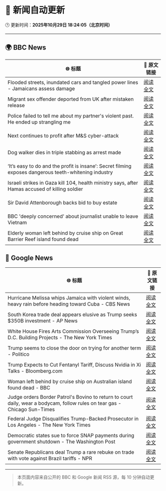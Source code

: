# 🧠 新闻自动更新

🕒 更新时间：**2025年10月29日 18:24:05（北京时间）**

---

## 🌍 BBC News

| 🌐 标题 | 🔗 原文链接 |
|--------|-------------|
| Flooded streets, inundated cars and tangled power lines - Jamaicans assess damage | [阅读全文](https://www.bbc.com/news/videos/cg43xevpvw5o?at_medium=RSS&at_campaign=rss) |
| Migrant sex offender deported from UK after mistaken release | [阅读全文](https://www.bbc.com/news/articles/cly9rxlvp85o?at_medium=RSS&at_campaign=rss) |
| Police failed to tell me about my partner's violent past. He ended up strangling me | [阅读全文](https://www.bbc.com/news/articles/c629gz5g0emo?at_medium=RSS&at_campaign=rss) |
| Next continues to profit after M&S cyber-attack | [阅读全文](https://www.bbc.com/news/articles/cn0g28wgjzlo?at_medium=RSS&at_campaign=rss) |
| Dog walker dies in triple stabbing as arrest made | [阅读全文](https://www.bbc.com/news/articles/c5ypkd57n97o?at_medium=RSS&at_campaign=rss) |
| ‘It’s easy to do and the profit is insane’: Secret filming exposes dangerous teeth-whitening industry | [阅读全文](https://www.bbc.com/news/articles/c20z7xx6nr4o?at_medium=RSS&at_campaign=rss) |
| Israeli strikes in Gaza kill 104, health ministry says, after Hamas accused of killing soldier | [阅读全文](https://www.bbc.com/news/articles/cgjdy5eevn2o?at_medium=RSS&at_campaign=rss) |
| Sir David Attenborough backs bid to buy estate | [阅读全文](https://www.bbc.com/news/articles/c1d0x39x270o?at_medium=RSS&at_campaign=rss) |
| BBC 'deeply concerned' about journalist unable to leave Vietnam | [阅读全文](https://www.bbc.com/news/articles/cvg70064d2vo?at_medium=RSS&at_campaign=rss) |
| Elderly woman left behind by cruise ship on Great Barrier Reef island found dead | [阅读全文](https://www.bbc.com/news/articles/c62eww646wjo?at_medium=RSS&at_campaign=rss) |

## 📰 Google News

| 🌐 标题 | 🔗 原文链接 |
|--------|-------------|
| Hurricane Melissa whips Jamaica with violent winds, heavy rain before heading toward Cuba - CBS News | [阅读全文](https://news.google.com/rss/articles/CBMijwFBVV95cUxOLVNXUWNPcEZBbXBSX0x5RkRETzRHMXh5c3FIWDFVUW5ORUxwbEtibGNWNmxlX1pHVWg0cGhsRXBVdVZ5MWV4RS1KaFdmX3R1emtVMk9JOVVyR3ZpQkVjNzc4LWtvanFvamFTS1pxX0RvSUVqMjl1UWpOd3RubWpyNl9UTldFVmlBT3ZqYmMwZ9IBlAFBVV95cUxPek9SNzRzNTFFOWhXc3lvRWoxeEFDaXFvOVE1ZXE5UkFzMVlWRVV0MnFFN29MOHFqWGpTTDBnb3UxMTRHOHZnT2o0WVYtOXczVE95aW10UnQzT1hZcE1NMzE4anFjbUFYWkdNaEFmbk9uY05tMHhzcDl4OU1nZTVGOEVtNWM1LW9haFBRbDNaeE1iejFx?oc=5) |
| South Korea trade deal appears elusive as Trump seeks $350B investment - AP News | [阅读全文](https://news.google.com/rss/articles/CBMimwFBVV95cUxQZVladEl3YlJmZmNMN3NqNlRBMXJzTF9WRDdhcHpMWm0tX29lOTlmMDZLU2RfWmhJZXg3MGc0SzBTaThNUVpzUHFuMUVjRUc0bU9uaG0xVVNfQ0p4MUlCZjRaQWhCUGNmY09FQnJ6Tm5xeXdOaWhFTGFYbGxhTXZVeWROSm1PMDBIWFFBOFdGQjNkOEVMV05VYTFjdw?oc=5) |
| White House Fires Arts Commission Overseeing Trump’s D.C. Building Projects - The New York Times | [阅读全文](https://news.google.com/rss/articles/CBMilAFBVV95cUxNV3hnbWtic1FLd3diVnpGMWlEb2VZQmc4N2JSY2hXUlpVSDlfRWdKUWZKTFdvYUVUVjhJWHpjSm8wa2RRamphRXdkUENhQnVNMy1idnRpS3hodFFvRGVvSVZ3TC1iUGVHeFNVZGZyVUhxY1c0dW9tREpIU0hyX1pLX3d6Sy1jMGZ4VXNSVkdJUmZzQXgt?oc=5) |
| Trump seems to close the door on trying for another term - Politico | [阅读全文](https://news.google.com/rss/articles/CBMid0FVX3lxTE85elowMnpoZlJxMGRsSXRUZ2l3UjlSaFpiQW9ocmtfVEtJblhReHFWZ2t1cnJ0WkFVdkNVNm5pV3I5em92M2lkTXF3VkptVnhZVTBvWURoSkk3MnJVT0V5YUNLSE1vUk9XR2RyOENQMWZSYTV3TDZR?oc=5) |
| Trump Expects to Cut Fentanyl Tariff, Discuss Nvidia in Xi Talks - Bloomberg.com | [阅读全文](https://news.google.com/rss/articles/CBMirAFBVV95cUxNc1VmR0VPMlVkdmkwUGVDUUg3OVlZbVVvQmFLdFZkRldQeFpVTmpLSS1vU2s5WHo1bVctekg2dzhZTnlZQ3hBZzR6enNkZmd2N1dvbWxES09aZzdqcWp3NXRGNE9FOVRDN0Q2OGNGQmpidUZkb3ZsLXBZRWVld1psVTl3NHEySzdKNElhVHFwdXhmeE9tTTFla2tIVExEX1JkZThjWVItNUhWRjBY?oc=5) |
| Woman left behind by cruise ship on Australian island found dead - BBC | [阅读全文](https://news.google.com/rss/articles/CBMiWkFVX3lxTE5Ebkk3aXdET1hRQ05MdFU1QjE2U1hFMUo1a3R5dll2VWJKdDVWMUJMd3BsaVlYV0VSTk1kcHZvSGdjYUpmWjk2Nm5TRVFDU1JiaFBzQjMyU3V5d9IBX0FVX3lxTFBBY2xQczlfLTNGdzUyR3M1bGk0X1BpQnIzd0dDMUl2Y0stLV9DaEtFUW1lZndzNEtkSDJCeEd3VVVGVzAzMFlQaDg3cGFEVVR6TUhIeXprYTdxbHVhMmFj?oc=5) |
| Judge orders Border Patrol's Bovino to return to court daily, wear a bodycam, follow rules on tear gas - Chicago Sun-Times | [阅读全文](https://news.google.com/rss/articles/CBMimgFBVV95cUxNOHhLcVhTSW9XQV9XWWcwS3JsbjhmZnRrRHMtb1BvdmtONVpGWlh0RGZJWEtnSVY3MlpyRm5LZklkMU9tV0U1Y3VxWHhxQWIyMHpsTldSZDl4TnFqOV8zUDhvYmFJMUhncGhsZTlOcUNJNTVnTy0xZ2hRZnZLSXMwc2RqTGphZGVXYXcxeDJqUnFqc3h6WWtvaF9B?oc=5) |
| Federal Judge Disqualifies Trump-Backed Prosecutor in Los Angeles - The New York Times | [阅读全文](https://news.google.com/rss/articles/CBMijwFBVV95cUxQd2pfQjVOQW9oeE5RcWxtQ2hhbHlZRzVnVUl1ZUoxMkFwU0pmN3o2TzNhNUdqTWdMeDdQUnZjeEF2SFJXS1VEaTZwRTkxNy1sLVVxUlZJZUFFcWdBM3MxbUlrSzdDZUJWMl92a2hkVkpYRTJldkl0T3E0ZVI2Y1Nlb2lpRTBRUktOZDUwOHR0NA?oc=5) |
| Democratic states sue to force SNAP payments during government shutdown - The Washington Post | [阅读全文](https://news.google.com/rss/articles/CBMikgFBVV95cUxPc3RQSlV0MDdhMUg5UHVtUlcwTG5Ia19mSnZNMHBwZDBfZk0zRXRYQzBySjlUZ0QxdHk1RG9wcDB1bDR6LThnVVljS19aMC13dTBFUkhPcXQ3MVdIdlVwTmc2dGZBU2pCMU9LZDRvX3lVakdmRmVVYkV1TGthejJoR3BNOXlfTHo3NTZrSHhyNnU5QQ?oc=5) |
| Senate Republicans deal Trump a rare rebuke on trade with vote against Brazil tariffs - NPR | [阅读全文](https://news.google.com/rss/articles/CBMiekFVX3lxTFBfSUkzdXU4ZHdNemppY2tYZGtKZlNXWV95YjVId1VqZ19va0VsNEVMWkNSSmUzekZBT1QzZTJOakhBaVdZaS1qRzlJYmRpMC1QdUJvUWU2bGNZUGJYbktWeThwLVdxT1J5YWladGFER0tBcWEweGxWT2dR?oc=5) |

---
> 本页面内容来自公开的 BBC 和 Google 新闻 RSS 源，每 10 分钟自动更新。